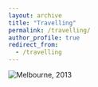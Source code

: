 ```yaml
---
layout: archive
title: "Travelling"
permalink: /travelling/
author_profile: true
redirect_from:
  - /travelling
---
```

<img class="fit-picture"
     src="/images/_DSC3704.jpg"
     alt="Melbourne, 2013">
